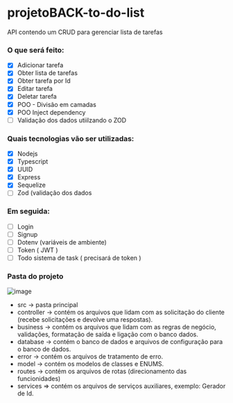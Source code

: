 # projetoBACK-to-do-list

API contendo um CRUD para gerenciar lista de tarefas

### O que será feito:
- [x] Adicionar tarefa
- [x] Obter lista de tarefas
- [x] Obter tarefa por Id
- [x] Editar tarefa
- [x] Deletar tarefa
- [x] POO - Divisão em camadas
- [x] POO Inject dependency
- [ ] Validação dos dados utiilzando o ZOD

### Quais tecnologias vão ser utilizadas:

- [x] Nodejs
- [x] Typescript
- [x] UUID
- [x] Express
- [x] Sequelize
- [ ] Zod (validação dos dados
 
### Em seguida:
- [ ] Login
- [ ] Signup
- [ ] Dotenv (variáveis de ambiente)
- [ ] Token ( JWT )
- [ ] Todo sistema de task ( precisará de token )

### Pasta do projeto

![image](https://github.com/bartomsilva/projetoBACK-to-do-list/assets/106079184/ba3f6984-083d-495f-af28-fcbd34d46f14)

- src -> pasta principal
- controller -> contém os arquivos que lidam com as solicitação do cliente (recebe solicitações e devolve uma respostas).
- business -> contém os arquivos que lidam com as regras de negócio, validações, formatação de saída e ligação com o banco dados.
- database -> contém o banco de dados e arquivos de configuração para o banco de dados.
- error -> contém os arquivos de tratamento de erro.
- model -> contém os modelos de classes e ENUMS.
- routes -> contém os arquivos de rotas (direcionamento das funcionidades)
- services => contém os arquivos de serviços auxiliares, exemplo: Gerador de Id.





